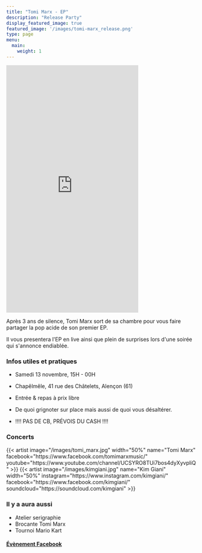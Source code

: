 ```yaml
---
title: "Tomi Marx - EP"
description: "Release Party"
display_featured_image: true
featured_image: '/images/tomi-marx_release.png'
type: page
menu:
  main:
    weight: 1
---
```


<iframe style="border: 0; width: 350px; height: 655px;" src="https://bandcamp.com/EmbeddedPlayer/album=1773064130/size=large/bgcol=333333/linkcol=0f91ff/package=1586387120/transparent=true/" seamless><a href="https://tomimarx.bandcamp.com/album/ep">EP by Tomi Marx</a></iframe>


Après 3 ans de silence, Tomi Marx sort de sa chambre pour vous faire partager la pop acide de son premier EP.

Il vous presentera l'EP en live ainsi que plein de surprises lors d'une soirée qui s'annonce endiablée.


<h3>Infos utiles et pratiques</h3>


- Samedi 13 novembre, 15H - 00H

- Chapêlmêle, 41 rue des Châtelets, Alençon (61)

- Entrée & repas à prix libre

- De quoi grignoter sur place mais aussi de quoi vous désaltérer.

- !!!! PAS DE CB, PRÉVOIS DU CASH !!!!


<h3>Concerts</h3>

<div class="artist-line">
	{{< artist image="/images/tomi_marx.jpg" 
		width="50%"
		name="Tomi Marx"
		facebook="https://www.facebook.com/tomimarxmusic/"
		youtube="https://www.youtube.com/channel/UCSYRO8TUi7bos4dyXyvpliQ"
	>}}
	{{< artist image="/images/kimgiani.jpg" 
		name="Kim Giani" 
		width="50%"	
		instagram="https://www.instagram.com/kimgiani/"
		facebook="https://www.facebook.com/kimgiani/"
		soundcloud="https://soundcloud.com/kimgiani"
	>}}
</div>

<h3> Il y a aura aussi</h3>

- Atelier serigraphie
- Brocante Tomi Marx
- Tournoi Mario Kart


<h4><a href="https://www.facebook.com/events/667365204654356">Évènement Facebook</a></h4>
